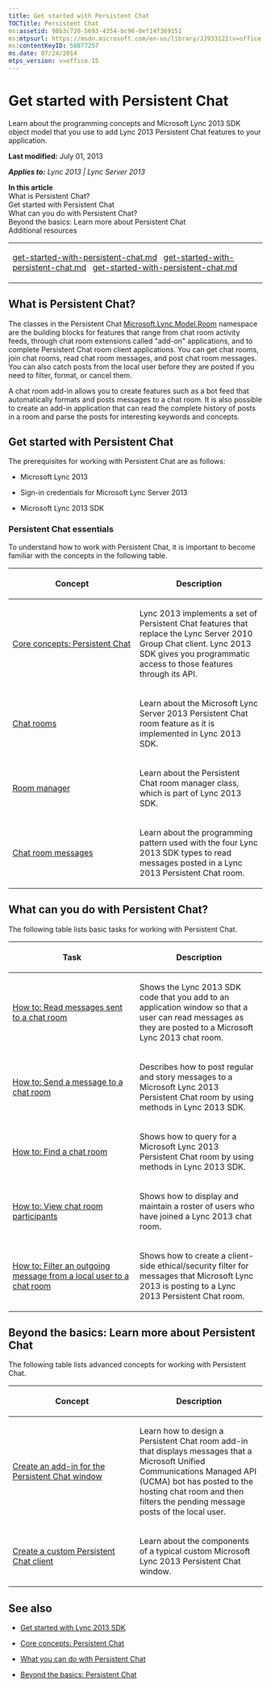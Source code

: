 ```yaml
---
title: Get started with Persistent Chat
TOCTitle: Persistent Chat
ms:assetid: 98b3c720-5693-4354-bc96-0ef14f369151
ms:mtpsurl: https://msdn.microsoft.com/en-us/library/JJ933122(v=office.15)
ms:contentKeyID: 50877257
ms.date: 07/24/2014
mtps_version: v=office.15
---
```


# Get started with Persistent Chat

Learn about the programming concepts and Microsoft Lync 2013 SDK object model that you use to add Lync 2013 Persistent Chat features to your application.

**Last modified:** July 01, 2013

***Applies to:** Lync 2013 | Lync Server 2013*

**In this article**  
What is Persistent Chat?  
Get started with Persistent Chat  
What can you do with Persistent Chat?  
Beyond the basics: Learn more about Persistent Chat  
Additional resources  

<table>
<colgroup>
<col style="width: 100%" />
</colgroup>
<tbody>
<tr class="odd">
<td><p><a href="get-started-with-persistent-chat.md" class="uri">get-started-with-persistent-chat.md</a>   <a href="get-started-with-persistent-chat.md" class="uri">get-started-with-persistent-chat.md</a>   <a href="get-started-with-persistent-chat.md" class="uri">get-started-with-persistent-chat.md</a></p></td>
</tr>
</tbody>
</table>

## What is Persistent Chat?

The classes in the Persistent Chat [Microsoft.Lync.Model.Room](https://msdn.microsoft.com/en-us/library/jj277187\(v=office.15\)) namespace are the building blocks for features that range from chat room activity feeds, through chat room extensions called "add-on" applications, and to complete Persistent Chat room client applications. You can get chat rooms, join chat rooms, read chat room messages, and post chat room messages. You can also catch posts from the local user before they are posted if you need to filter, format, or cancel them.

A chat room add-in allows you to create features such as a bot feed that automatically formats and posts messages to a chat room. It is also possible to create an add-in application that can read the complete history of posts in a room and parse the posts for interesting keywords and concepts.

## Get started with Persistent Chat

The prerequisites for working with Persistent Chat are as follows:

  - Microsoft Lync 2013

  - Sign-in credentials for Microsoft Lync Server 2013

  - Microsoft Lync 2013 SDK

### Persistent Chat essentials

To understand how to work with Persistent Chat, it is important to become familiar with the concepts in the following table.

<table>
<colgroup>
<col style="width: 50%" />
<col style="width: 50%" />
</colgroup>
<thead>
<tr class="header">
<th><p>Concept</p></th>
<th><p>Description</p></th>
</tr>
</thead>
<tbody>
<tr class="odd">
<td><p><a href="core-concepts-persistent-chat.md">Core concepts: Persistent Chat</a></p></td>
<td><p>Lync 2013 implements a set of Persistent Chat features that replace the Lync Server 2010 Group Chat client. Lync 2013 SDK gives you programmatic access to those features through its API.</p></td>
</tr>
<tr class="even">
<td><p><a href="chat-rooms.md">Chat rooms</a></p></td>
<td><p>Learn about the Microsoft Lync Server 2013 Persistent Chat room feature as it is implemented in Lync 2013 SDK.</p></td>
</tr>
<tr class="odd">
<td><p><a href="room-manager.md">Room manager</a></p></td>
<td><p>Learn about the Persistent Chat room manager class, which is part of Lync 2013 SDK.</p></td>
</tr>
<tr class="even">
<td><p><a href="chat-room-messages.md">Chat room messages</a></p></td>
<td><p>Learn about the programming pattern used with the four Lync 2013 SDK types to read messages posted in a Lync 2013 Persistent Chat room.</p></td>
</tr>
</tbody>
</table>

## What can you do with Persistent Chat?

The following table lists basic tasks for working with Persistent Chat.

<table>
<colgroup>
<col style="width: 50%" />
<col style="width: 50%" />
</colgroup>
<thead>
<tr class="header">
<th><p>Task</p></th>
<th><p>Description</p></th>
</tr>
</thead>
<tbody>
<tr class="odd">
<td><p><a href="how-to-read-messages-sent-to-a-chat-room.md">How to: Read messages sent to a chat room</a></p></td>
<td><p>Shows the Lync 2013 SDK code that you add to an application window so that a user can read messages as they are posted to a Microsoft Lync 2013 chat room.</p></td>
</tr>
<tr class="even">
<td><p><a href="how-to-send-a-message-to-a-chat-room.md">How to: Send a message to a chat room</a></p></td>
<td><p>Describes how to post regular and story messages to a Microsoft Lync 2013 Persistent Chat room by using methods in Lync 2013 SDK.</p></td>
</tr>
<tr class="odd">
<td><p><a href="how-to-find-a-chat-room.md">How to: Find a chat room</a></p></td>
<td><p>Shows how to query for a Microsoft Lync 2013 Persistent Chat room by using methods in Lync 2013 SDK.</p></td>
</tr>
<tr class="even">
<td><p><a href="how-to-view-chat-room-participants.md">How to: View chat room participants</a></p></td>
<td><p>Shows how to display and maintain a roster of users who have joined a Lync 2013 chat room.</p></td>
</tr>
<tr class="odd">
<td><p><a href="how-to-filter-an-outgoing-message-from-a-local-user-to-a-chat-room.md">How to: Filter an outgoing message from a local user to a chat room</a></p></td>
<td><p>Shows how to create a client-side ethical/security filter for messages that Microsoft Lync 2013 is posting to a Lync 2013 Persistent Chat room.</p></td>
</tr>
</tbody>
</table>

## Beyond the basics: Learn more about Persistent Chat

The following table lists advanced concepts for working with Persistent Chat.

<table>
<colgroup>
<col style="width: 50%" />
<col style="width: 50%" />
</colgroup>
<thead>
<tr class="header">
<th><p>Concept</p></th>
<th><p>Description</p></th>
</tr>
</thead>
<tbody>
<tr class="odd">
<td><p><a href="create-an-add-in-for-the-persistent-chat-window.md">Create an add-in for the Persistent Chat window</a></p></td>
<td><p>Learn how to design a Persistent Chat room add-in that displays messages that a Microsoft Unified Communications Managed API (UCMA) bot has posted to the hosting chat room and then filters the pending message posts of the local user.</p></td>
</tr>
<tr class="even">
<td><p><a href="create-a-custom-persistent-chat-client.md">Create a custom Persistent Chat client</a></p></td>
<td><p>Learn about the components of a typical custom Microsoft Lync 2013 Persistent Chat window.</p></td>
</tr>
</tbody>
</table>

## See also

  - [Get started with Lync 2013 SDK](get-started-with-lync-2013-sdk.md)

  - [Core concepts: Persistent Chat](core-concepts-persistent-chat.md)

  - [What you can do with Persistent Chat](what-you-can-do-with-persistent-chat.md)

  - [Beyond the basics: Persistent Chat](beyond-the-basics-persistent-chat.md)

